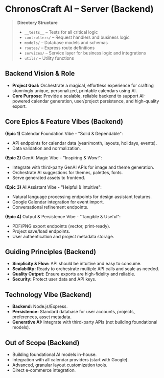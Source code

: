 # ChronosCraft AI – Server (Backend)

> **Directory Structure**
>
> - `__tests__` – Tests for all critical logic
> - `controllers/` – Request handlers and business logic
> - `models/` – Database models and schemas
> - `routes/` – Express route definitions
> - `services/` – Service layer for business logic and integrations
> - `utils/` – Utility functions

## Backend Vision & Role

- **Project Goal:** Orchestrate a magical, effortless experience for crafting stunningly unique, personalized, printable calendars using AI.
- **Core Purpose:** Provide a scalable, reliable backend to support AI-powered calendar generation, user/project persistence, and high-quality export.

## Core Epics & Feature Vibes (Backend)

**(Epic 1)** Calendar Foundation Vibe - "Solid & Dependable":

- API endpoints for calendar data (year/month, layouts, holidays, events).
- Data validation and normalization.

**(Epic 2)** GenAI Magic Vibe - "Inspiring & Wow!":

- Integrate with third-party GenAI APIs for image and theme generation.
- Orchestrate AI suggestions for themes, palettes, fonts.
- Serve generated assets to frontend.

**(Epic 3)** AI Assistant Vibe - "Helpful & Intuitive":

- Natural language processing endpoints for design assistant features.
- Google Calendar integration for event import.
- Conversational refinement endpoints.

**(Epic 4)** Output & Persistence Vibe - "Tangible & Useful":

- PDF/PNG export endpoints (vector, print-ready).
- Project save/load endpoints.
- User authentication and project metadata storage.

## Guiding Principles (Backend)

- **Simplicity & Flow:** API should be intuitive and easy to consume.
- **Scalability:** Ready to orchestrate multiple API calls and scale as needed.
- **Quality Output:** Ensure exports are high-fidelity and reliable.
- **Security:** Protect user data and API keys.

## Technology Vibe (Backend)

- **Backend:** Node.js/Express.
- **Persistence:** Standard database for user accounts, projects, preferences, asset metadata.
- **Generative AI:** Integrate with third-party APIs (not building foundational models).

## Out of Scope (Backend)

- Building foundational AI models in-house.
- Integration with all calendar providers (start with Google).
- Advanced, granular layout customization tools.
- Direct e-commerce integration.
